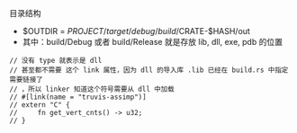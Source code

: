 目录结构

* $OUTDIR = $PROJECT/target/debug/build/$CRATE-$HASH/out
* 其中：build/Debug 或者 build/Release 就是存放 lib, dll, exe, pdb 的位置

```
// 没有 type 就表示是 dll
// 甚至都不需要 这个 link 属性，因为 dll 的导入库 .lib 已经在 build.rs 中指定需要链接了
// ，所以 linker 知道这个符号需要从 dll 中加载
// #[link(name = "truvis-assimp")]
// extern "C" {
//     fn get_vert_cnts() -> u32;
// }
```
